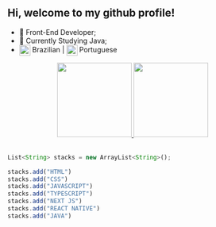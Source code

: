 ## Hi, welcome to my github profile!

- 🚀 Front-End Developer; <br>
- 📕 Currently Studying Java; <br>
- <img height="22em" align="center" src="https://em-content.zobj.net/thumbs/120/apple/354/flag-brazil_1f1e7-1f1f7.png"/> Brazilian  |  <img height="22em" align="center" src="https://em-content.zobj.net/thumbs/120/google/350/flag-portugal_1f1f5-1f1f9.png"/> Portuguese <br> 

<div align="center">
<a href="https://github.com/seu-usuário-aqui">
<img height="150em" src="https://github-readme-stats.vercel.app/api?username=MiguelSperle&show_icons=true&theme=dark&include_all_commits=true&count_private=true"/>
<img height="150em" src="https://github-readme-stats.vercel.app/api/top-langs/?username=MiguelSperle&layout=compact&langs_count=7&theme=dark"/>
</div>
<br>

```javascript
List<String> stacks = new ArrayList<String>();

stacks.add("HTML")
stacks.add("CSS")
stacks.add("JAVASCRIPT")
stacks.add("TYPESCRIPT")
stacks.add("NEXT JS")
stacks.add("REACT NATIVE")
stacks.add("JAVA")
```
